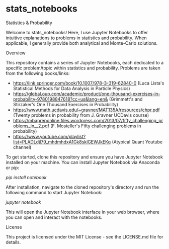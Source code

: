 # stats_notebooks
Statistics & Probability

Welcome to stats_notebooks! Here, I use Jupyter Notebooks to offer intuitive explanations to problems in statistics and probability. When applicable, I generally provide both analytical and Monte-Carlo solutions. 

Overview

This repository contains a series of Jupyter Notebooks, each dedicated to a specific problem/topic within statistics and probability. Problems are taken from the following books/links: 
- https://link.springer.com/book/10.1007/978-3-319-62840-0  (Luca Lista's Statistical Methods for Data Analysis in Particle Physics)
- https://global.oup.com/academic/product/one-thousand-exercises-in-probability-9780198847618?cc=us&lang=en& (Grimmett's and Stirzaker's One Thousand Exercises in Probability)
- https://www.math.ucdavis.edu/~gravner/MAT135A/resources/chpr.pdf (Twenty problems in probability from J. Gravner UCDavis course)
- https://mbapreponline.files.wordpress.com/2013/07/fifty_challenging_problems_in__2.pdf (F. Mosteller's Fifty challenging problems in probability)
- https://www.youtube.com/playlist?list=PLADLdjl79_mhdmhdxA1Gk8sklGEWJkEKq (Atypical Quant Youtube channel)

To get started, clone this repository and ensure you have Jupyter Notebook installed on your machine. You can install Jupyter Notebook via Anaconda or pip:

*pip install notebook*

After installation, navigate to the cloned repository's directory and run the following command to start Jupyter Notebook:

*jupyter notebook*

This will open the Jupyter Notebook interface in your web browser, where you can open and interact with the notebooks.

License

This project is licensed under the MIT License - see the LICENSE.md file for details.
